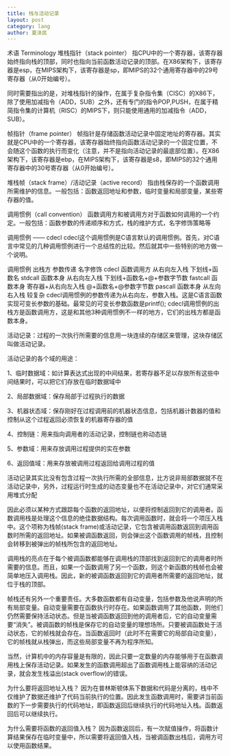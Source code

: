 ```yaml
---
title: 栈与活动记录
layout: post
category: lang
author: 夏泽民
---
```

术语 Terminology
堆栈指针（stack pointer）
指CPU中的一个寄存器，该寄存器始终指向栈的顶部，同时也指向当前函数活动记录的顶部。在X86架构下，该寄存器是esp，在MIPS架构下，该寄存器是sp，即MIPS的32个通用寄存器中的29号寄存器（从0开始编号）。

同时需要指出的是，对堆栈指针的操作，在属于复杂指令集（CISC）的X86下，除了使用加减指令（ADD，SUB）之外，还有专门的指令POP,PUSH，在属于精简指令集的计算机（RISC）的MIPS下，则只能使用通用的加减指令（ADD，SUB）。

帧指针（frame pointer）
帧指针是存储函数活动记录中固定地址的寄存器。其实就是CPU中的一个寄存器，该寄存器始终指向函数活动记录的一个固定位置，不会随这个函数的执行而变化（注意，并不是指向活动记录的最底部位置）。在X86架构下，该寄存器是ebp，在MIPS架构下，该寄存器是s8，即MIPS的32个通用寄存器中的30号寄存器（从0开始编号）。

堆栈帧（stack frame）/活动记录（active record）
指由栈保存的一个函数调用所需维护的信息。一般包括：函数返回地址和参数，临时变量和局部变量，某些寄存器的值。

调用惯例（call convention）
函数调用方和被调用方对于函数如何调用的一个约定。一般包括：函数参数的传递顺序和方式，栈的维护方式，名字修饰策略等

调用惯例 ―― cdecl
cdecl这个调用惯例是C语言默认的调用惯例。首先，对C语言中常见的几种调用惯例进行一个总结性的比较。然后就其中一些特别的地方做一个说明。

调用惯例	出栈方	参数传递	名字修饰
cdecl	函数调用方	从右向左入栈	下划线+函数名
stdcall	函数本身	从右向左入栈	下划线+函数名+@+参数字节数
fastcall	函数本身	寄存器+从右向左入栈	@+函数名+@参数字节数
pascall	函数本身	从左向右入栈	较复杂
cdecl调用惯例的参数传递为从右向左，参数入栈。这是C语言函数实现可变长参数的基础。最常见的可变长参数函数是printf();
cdecl调用惯例的出栈方是函数调用方，这是和其他3种调用惯例不一样的地方，它们的出栈方都是函数本身。
<!-- more -->
活动记录：过程的一次执行所需要的信息用一块连续的存储区来管理，这块存储区叫做活动记录。

活动记录的各个域的用途：

1、临时数据域：如计算表达式出现的中间结果，若寄存器不足以存放所有这些中间结果时，可以把它们存放在临时数据域中

2、局部数据域：保存局部于过程执行的数据

3、机器状态域：保存刚好在过程调用前的机器状态信息，包括机器计数器的值和控制从这个过程返回必须恢复的机器寄存器的值

4、控制链：用来指向调用者的活动记录，控制链也称动态链

5、参数域：用来存放调用过程提供的实在参数

6、返回值域：用来存放被调用过程返回给调用过程的值

活动记录其实比没有包含过程一次执行所需的全部信息，比方说非局部数据就不在活动记录中，另外，过程运行时生成的动态变量也不在活动记录中，对它们通常采用堆式分配

因此必须以某种方式跟踪每个函数的返回地址，以便将控制返回到它的调用者。函数调用栈是处理这个信息的绝佳数据结构。每次调用函数时，就会将一个项压入栈中。这个项称为栈帧(stack frame)或活动记录，它包含被调用函数返回到调用函数时所需的返回地址。如果被调函数返回，则会弹出这个函数调用的帧栈，且控制会转移到被弹出的帧栈所包含的返回地址。

调用栈的亮点在于每个被调函数都能够在调用栈的顶部找到返回到它的调用者时所需要的信息。而且，如果一个函数调用了另一个函数，则这个新函数的栈帧也会被简单地压入调用栈。因此，新的被调函数返回到它的调用者所需要的返回地址，就位于栈的顶部。

帧栈还有另外一个重要责任。大多数函数都有自动变量，包括参数及他说声明的所有局部变量。自动变量需要在函数执行时存在。如果函数调用了其他函数，则他们仍然需要保持活动状态。但是当被调函数返回到他的调用者后，它的自动变量需要“消失”。被调函数的帧栈是保存它的自动变量的理想场所。只要被调函数处于活动状态，它的帧栈就会存在。当函数返回时（此时不在需要它的局部自动变量），它的帧栈就从栈弹出，而这些局部变量不再为程序所知。

当然，计算机中的内存容量是有限的，因此只要一定数量的内存能够用于在函数调用栈上保存活动记录。如果发生的函数调用超出了函数调用栈上能容纳的活动记录，就会发生栈溢出(stack overflow)的错误。

为什么要将返回地址入栈？
因为在普林斯顿体系下数据和代码是分离的，栈中不仅维护了数据还维护了代码当前执行的位置。因此发生函数调用时，需要讲当前函数的下一步需要执行的代码地址，即函数返回后继续执行的代码地址入栈。函数返回后可以继续执行。

为什么需要将函数的返回值入栈？
因为函数返回后，有一次赋值操作，将函数计算结果保存在临时变量中，所以需要将返回值入栈，当被调函数出栈后，调用方可以使用函数结果。
